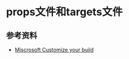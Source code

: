 # props文件和targets文件

## 参考资料

- [Miscrosoft Customize your build](https://docs.microsoft.com/en-us/visualstudio/msbuild/customize-your-build?view=vs-2019)
